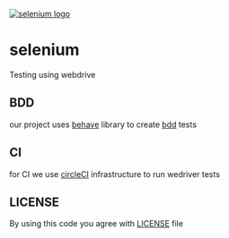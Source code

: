 [![selenium logo](https://www.selenium.dev/images/selenium_logo_large.png)](https://github.com/d9nchik/selenium)
# selenium
Testing using webdrive

## BDD

our project uses [behave](https://github.com/behave/behave) library to create [bdd](https://en.wikipedia.org/wiki/Behavior-driven_development) tests

## CI
for CI we use [circleCI](https://circleci.com) infrastructure to run wedriver tests

## LICENSE
By using this code you agree with [LICENSE](LICENSE) file
